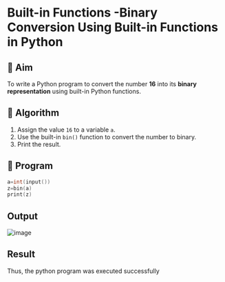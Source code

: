# Built-in Functions -Binary Conversion Using Built-in Functions in Python

## 🎯 Aim
To write a Python program to convert the number **16** into its **binary representation** using built-in Python functions.

## 🧠 Algorithm
1. Assign the value `16` to a variable `a`.
2. Use the built-in `bin()` function to convert the number to binary.
3. Print the result.

## 🧾 Program
```c
a=int(input())
z=bin(a)
print(z)
```

## Output
![image](https://github.com/user-attachments/assets/4f36ffc1-6f13-4500-8582-ab02482dd7d3)

## Result
Thus, the python program was executed successfully
